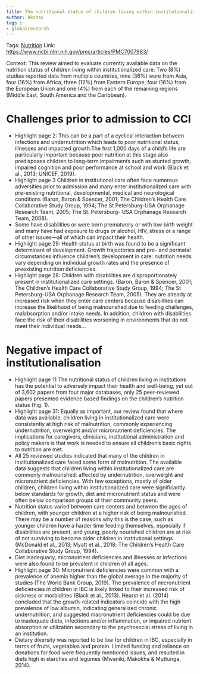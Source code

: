 ```yaml
---
title: The nutritional status of children living within institutionalized care - a systematic review
author: Akshay
tags :
- globalresearch
---
```

Tags: [Nutrition](Volume%201/Roll%20Ups/Nutrition/Nutrition.md)
Link: https://www.ncbi.nlm.nih.gov/pmc/articles/PMC7007983/

Context: This review aimed to evaluate currently available data on the nutrition status of children living within institutionalized care. Two (8%) studies reported data from multiple countries, nine (36%) were from Asia, four (16%) from Africa, three (12%) from Eastern Europe, four (16%) from the European Union and one (4%) from each of the remaining regions (Middle East, South America and the Caribbean).

# Challenges prior to admission to CCI

- Highlight page 2: This can be a part of a cyclical interaction between infections and undernutrition which leads to poor nutritional status, illnesses and impacted growth.The first 1,000 days of a child’s life are particularly important because poor nutrition at this stage also predisposes children to long-term impairments such as stunted growth, impaired cognition and poor performance at school and work (Black et al., 2013; UNICEF, 2019).
- Highlight page 3 Children in institutional care often face numerous adversities prior to admission and many enter institutionalized care with pre-existing nutritional, developmental, medical and neurological conditions (Baron, Baron & Spencer, 2001; The Children’s Health Care Collaborative Study Group, 1994; The St Petersburg-USA Orphanage Research Team, 2005; The St. Petersburg- USA Orphanage Research Team, 2008). 
- Some have disabilities or were born prematurely or with low birth weight and many have had exposure to drugs or alcohol, HIV, stress or a range of other issues—all of which can impact their health.
- Highlight page 29: Health status at birth was found to be a significant determinant of development. Growth trajectories and pre- and perinatal circumstances influence children’s development in care: nutrition needs vary depending on individual growth rates and the presence of preexisting nutrition deficiencies. 
- Highlight page 28: Children with disabilities are disproportionately present in institutionalized care settings. (Baron, Baron & Spencer, 2001; The Children’s Health Care Collaborative Study Group, 1994; The St Petersburg-USA Orphanage Research Team, 2005). They are already at increased risk when they enter care centers because disabilities can increase the likelihood of being malnourished due to feeding challenges, malabsorption and/or intake needs. In addition, children with disabilities face the risk of their disabilities worsening in environments that do not meet their individual needs…

# Negative impact of institutionalisation
- Highlight page 11 The nutritional status of children living in institutions has the potential to adversely impact their health and well-being, yet out of 3,602 papers from four major databases, only 25 peer-reviewed papers presented evidence based findings on the children’s nutrition status (Fig. 1). 
- Highlight page 31: Equally as important, our review found that where data was available, children living in institutionalized care were consistently at high risk of malnutrition, commonly experiencing undernutrition, overweight and/or micronutrient deficiencies. The implications for caregivers, clinicians, institutional administration and policy makers is that work is needed to ensure all children’s basic rights to nutrition are met.
- All 25 reviewed studies indicated that many of the children in institutionalized care faced some form of malnutrition. The available data suggests that children living within institutionalized care are commonly malnourished: affected by undernutrition, overweight and micronutrient deficiencies. With few exceptions, mostly of older children, children living within institutionalized care were significantly below standards for growth, diet and micronutrient status and were often below comparison groups of their community peers. 
- Nutrition status varied between care centers and between the ages of children, with younger children at a higher risk of being malnourished. There may be a number of reasons why this is the case, such as younger children have a harder time feeding themselves, especially if disabilities are present, and young, poorly nourished children are at risk of not surviving to become older children in institutional settings (McDonald et al., 2013; Myatt et al., 2018; The Children’s Health Care Collaborative Study Group, 1994). 
- Diet inadequacy, micronutrient deficiencies and illnesses or infections were also found to be prevalent in children of all ages.
- Highlight page 30: Micronutrient deficiencies were common with a prevalence of anemia higher than the global average in the majority of studies (The World Bank Group, 2019). The prevalence of micronutrient deficiencies in children in IBC is likely linked to their increased risk of sickness or morbidities (Black et al., 2013). Hearst et al. (2014) concluded that the growth-related indicators coincide with the high prevalence of low albumin, indicating generalized chronic undernutrition, and suggested macronutrient deficiencies could be due to inadequate diets, infections and/or inflammation, or impaired nutrient absorption or utilization secondary to the psychosocial stress of living in an institution. 
- Dietary diversity was reported to be low for children in IBC, especially in terms of fruits, vegetables and protein. Limited funding and reliance on donations for food were frequently mentioned issues, and resulted in diets high in starches and legumes (Mwaniki, Makokha & Muttunga, 2014).